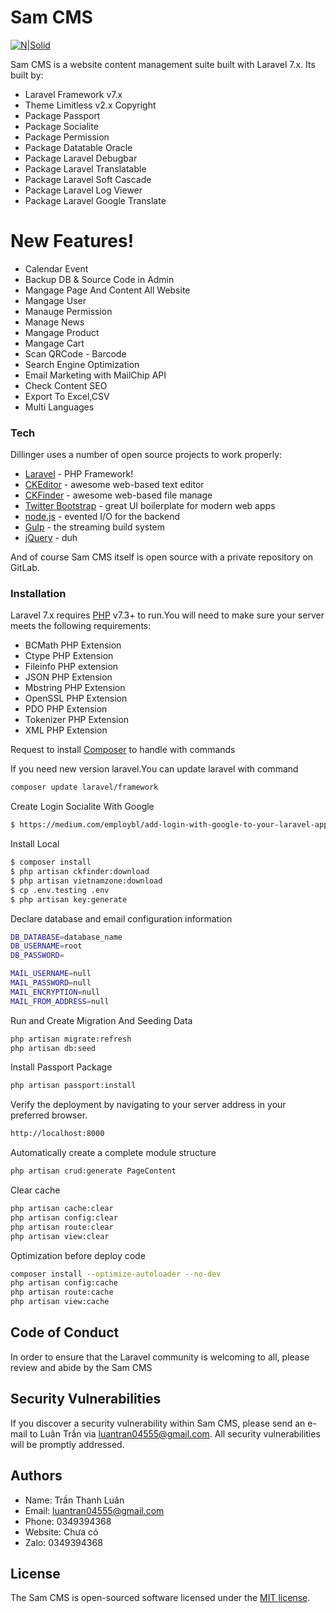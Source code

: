 # Sam CMS

[![N|Solid](https://cldup.com/dTxpPi9lDf.thumb.png)](https://nodesource.com/products/nsolid)

Sam CMS is a website content management suite built with Laravel 7.x. Its built by:

  - Laravel Framework v7.x
  - Theme Limitless v2.x Copyright
  - Package Passport
  - Package Socialite
  - Package Permission
  - Package Datatable Oracle
  - Package Laravel Debugbar
  - Package Laravel Translatable
  - Package Laravel Soft Cascade
  - Package Laravel Log Viewer
  - Package Laravel Google Translate

# New Features!
  - Calendar Event
  - Backup DB & Source Code in Admin
  - Mangage Page And Content All Website
  - Mangage User
  - Manauge Permission
  - Manage News 
  - Mangage Product
  - Mangage Cart
  - Scan QRCode - Barcode
  - Search Engine Optimization
  - Email Marketing with MailChip API
  - Check Content SEO
  - Export To Excel,CSV
  - Multi Languages

### Tech

Dillinger uses a number of open source projects to work properly:

* [Laravel] - PHP Framework!
* [CKEditor] - awesome web-based text editor
* [CKFinder] - awesome web-based file manage
* [Twitter Bootstrap] - great UI boilerplate for modern web apps
* [node.js] - evented I/O for the backend
* [Gulp] - the streaming build system
* [jQuery] - duh

And of course Sam CMS itself is open source with a private repository on GitLab.

### Installation
Laravel 7.x requires [PHP](https://www.php.net/) v7.3+ to run.You will need to make sure your server meets the following requirements:
- BCMath PHP Extension
- Ctype PHP Extension
- Fileinfo PHP extension
- JSON PHP Extension
- Mbstring PHP Extension
- OpenSSL PHP Extension
- PDO PHP Extension
- Tokenizer PHP Extension
- XML PHP Extension

Request to install [Composer](https://getcomposer.org/) to handle with commands

If you need new version laravel.You can update laravel with command
```sh
composer update laravel/framework
```

Create Login Socialite With Google
```sh
$ https://medium.com/employbl/add-login-with-google-to-your-laravel-app-d2205f01b895
```

Install Local
```sh
$ composer install
$ php artisan ckfinder:download
$ php artisan vietnamzone:download
$ cp .env.testing .env
$ php artisan key:generate
```

Declare database and email configuration information
```sh
DB_DATABASE=database_name
DB_USERNAME=root
DB_PASSWORD=

MAIL_USERNAME=null
MAIL_PASSWORD=null
MAIL_ENCRYPTION=null
MAIL_FROM_ADDRESS=null
```

Run and Create Migration And Seeding Data
```sh
php artisan migrate:refresh
php artisan db:seed
```

Install Passport Package
```sh
php artisan passport:install
```

Verify the deployment by navigating to your server address in your preferred browser.

```sh
http://localhost:8000
```

Automatically create a complete module structure

```sh
php artisan crud:generate PageContent
```

Clear cache
```sh
php artisan cache:clear
php artisan config:clear
php artisan route:clear
php artisan view:clear
```

Optimization before deploy code
```sh
composer install --optimize-autoloader --no-dev
php artisan config:cache
php artisan route:cache
php artisan view:cache
```

## Code of Conduct

In order to ensure that the Laravel community is welcoming to all, please review and abide by the Sam CMS

## Security Vulnerabilities

If you discover a security vulnerability within Sam CMS, please send an e-mail to Luân Trần via [luantran04555@gmail.com](mailto:luantran04555@gmail.com). All security vulnerabilities will be promptly addressed.

## Authors

- Name: Trần Thanh Luân
- Email: luantran04555@gmail.com
- Phone: 0349394368
- Website: Chưa có
- Zalo: 0349394368

## License

The Sam CMS is open-sourced software licensed under the [MIT license](https://opensource.org/licenses/MIT).

[//]: # (These are reference links used in the body of this note and get stripped out when the markdown processor does its job. There is no need to format nicely because it shouldn't be seen. Thanks SO - http://stackoverflow.com/questions/4823468/store-comments-in-markdown-syntax)
[Laravel]: <https://laravel.com/>
[CKEditor]: <https://ckeditor.com/>
[CKFinder]: <https://ckeditor.com/ckfinder/>
[node.js]: <http://nodejs.org>
[Twitter Bootstrap]: <http://twitter.github.com/bootstrap/>
[jQuery]: <http://jquery.com>
[Gulp]: <http://gulpjs.com>
